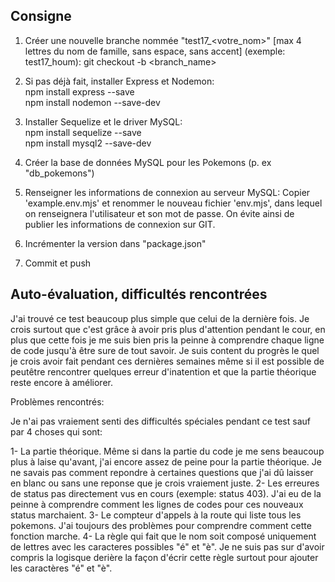 ## Consigne

1. Créer une nouvelle branche nommée "test17_<votre_nom>" [max 4 lettres du nom de famille, sans espace, sans accent] (exemple: test17_houm):
git checkout -b <branch_name>

2. Si pas déjà fait, installer Express et Nodemon:  
npm install express --save  
npm install nodemon --save-dev

3. Installer Sequelize et le driver MySQL:  
npm install sequelize --save  
npm install mysql2 --save-dev

4. Créer la base de données MySQL pour les Pokemons (p. ex "db_pokemons")

5. Renseigner les informations de connexion au serveur MySQL:
Copier 'example.env.mjs' et renommer le nouveau fichier 'env.mjs', dans lequel on renseignera l'utilisateur et son mot de passe.
On évite ainsi de publier les informations de connexion sur GIT.

6. Incrémenter la version dans "package.json"

7. Commit et push

## Auto-évaluation, difficultés rencontrées

J'ai trouvé ce test beaucoup plus simple que celui de la dernière fois. Je crois surtout que c'est grâce à avoir pris plus d'attention pendant le cour, en plus que cette fois je me suis bien pris la peinne à comprendre chaque ligne de code jusqu'à être sure de tout savoir. Je suis content du progrès le quel je crois avoir fait pendant ces dernières semaines même si il est possible de peutêtre rencontrer quelques erreur d'inatention et que la partie théorique reste encore à améliorer.

Problèmes rencontrés:

Je n'ai pas vraiement senti des difficultés spéciales pendant ce test sauf par 4 choses qui sont:

1- La partie théorique. Même si dans la partie du code je me sens beaucoup plus à laise qu'avant, j'ai encore assez de peine pour la partie théorique. Je ne savais pas comment repondre à certaines questions que j'ai dû laisser en blanc ou sans une reponse que je crois vraiement juste.
2- Les erreures de status pas directement vus en cours (exemple: status 403). J'ai eu de la peinne à comprendre comment les lignes de codes pour ces nouveaux status marchaient.
3- Le compteur d'appels à la route qui liste tous les pokemons. J'ai toujours des problèmes pour comprendre comment cette fonction marche.
4- La règle qui fait que le nom soit composé uniquement de lettres avec les caracteres possibles "é" et "è". Je ne suis pas sur d'avoir compris la logisque derière la façon d'écrir cette règle surtout pour ajouter les caractères "é" et "è".